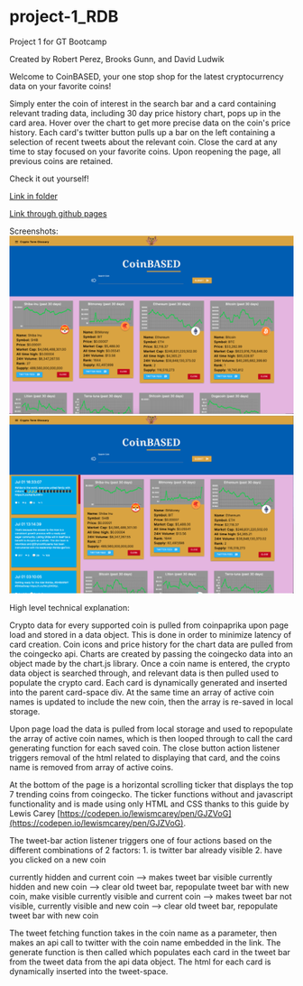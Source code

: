 # project-1_RDB
Project 1 for GT Bootcamp

Created by Robert Perez, Brooks Gunn, and David Ludwik




Welcome to CoinBASED, your one stop shop for the latest cryptocurrency data on your favorite coins!

Simply enter the coin of interest in the search bar and a card containing relevant trading data, including 30 day price history chart, pops up in the card area. Hover over the chart to get more precise data on the coin's price history. Each card's twitter button pulls up a bar on the left containing a selection of recent tweets about the relevant coin. Close the card at any time to stay focused on your favorite coins. Upon reopening the page, all previous coins are retained. 



Check it out yourself!

[Link in folder](./index.html)

[Link through github pages](https://worldunfurled.github.io/project-1_RDB/)

Screenshots:
![Without twitter bar](assets/images/coinBASED_no_twitter.png)
![Twitter bar open](assets/images/coinBASED_with_twitter.png)



High level technical explanation:

Crypto data for every supported coin is pulled from coinpaprika upon page load and stored in a data object. This is done in order to minimize latency of card creation. Coin icons and price history for the chart data are pulled from the coingecko api. Charts are created by passing the coingecko data into an object made by the chart.js library. Once a coin name is entered, the crypto data object is searched through, and relevant data is then pulled used to populate the crypto card. Each card is dynamically generated and inserted into the parent card-space div. At the same time an array of active coin names is updated to include the new coin, then the array is re-saved in local storage. 

Upon page load the data is pulled from local storage and used to repopulate the array of active coin names, which is then looped through to call the card generating function for each saved coin. The close button action listener triggers removal of the html related to displaying that card, and the coins name is removed from array of active coins.

At the bottom of the page is a horizontal scrolling ticker that displays the top 7 trending coins from coingecko. The ticker functions without and javascript functionality and is made using only HTML and CSS thanks to this guide by Lewis Carey [https://codepen.io/lewismcarey/pen/GJZVoG](https://codepen.io/lewismcarey/pen/GJZVoG).


The tweet-bar action listener triggers one of four actions based on the different combinations of 2 factors: 
    1. is twitter bar already visible
    2. have you clicked on a new coin

currently hidden and current coin --> makes tweet bar visible
currently hidden and new coin --> clear old tweet bar, repopulate tweet bar with new coin, make visible
currently visible and current coin --> makes tweet bar not visible, 
currently visible and new coin --> clear old tweet bar, repopulate tweet bar with new coin

The tweet fetching function takes in the coin name as a parameter, then makes an api call to twitter with the coin name embedded in the link. The generate function is then called which populates each card in the tweet bar from the tweet data from the api data object. The html for each card is dynamically inserted into the tweet-space.










